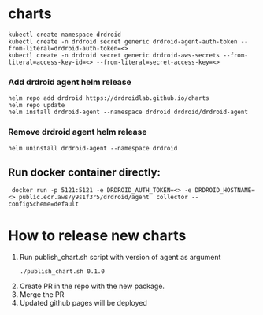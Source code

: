 # charts

```shell
kubectl create namespace drdroid
kubectl create -n drdroid secret generic drdroid-agent-auth-token --from-literal=drdroid-auth-token=<>
kubectl create -n drdroid secret generic drdroid-aws-secrets --from-literal=access-key-id=<> --from-literal=secret-access-key=<>
```

### Add drdroid agent helm release
```shell
helm repo add drdroid https://drdroidlab.github.io/charts
helm repo update
helm install drdroid-agent --namespace drdroid drdroid/drdroid-agent
```

### Remove drdroid agent helm release
```shell
helm uninstall drdroid-agent --namespace drdroid
```

## Run docker container directly:

```shell
 docker run -p 5121:5121 -e DRDROID_AUTH_TOKEN=<> -e DRDROID_HOSTNAME=<> public.ecr.aws/y9s1f3r5/drdroid/agent  collector --configScheme=default
```

# How to release new charts

1. Run publish_chart.sh script with version of agent as argument
    ```shell
    ./publish_chart.sh 0.1.0
    ```
2. Create PR in the repo with the new package.
3. Merge the PR
4. Updated github pages will be deployed


